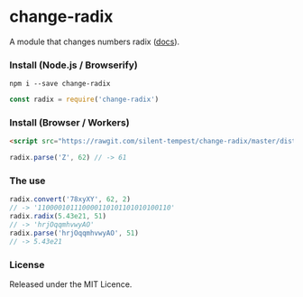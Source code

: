 # change-radix

A module that changes numbers radix ([docs](https://silent-tempest.github.io/change-radix/)).

### Install (Node.js / Browserify)

`npm i --save change-radix`

```javascript
const radix = require('change-radix')
```

### Install (Browser / Workers)

```html
<script src="https://rawgit.com/silent-tempest/change-radix/master/dist/index.min.js"></script>
```

```javascript
radix.parse('Z', 62) // -> 61
```

### The use

```javascript
radix.convert('78xyXY', 62, 2)
// -> '110000101110000110101101010100110'
radix.radix(5.43e21, 51)
// -> 'hrjOqqmhvwyAO'
radix.parse('hrjOqqmhvwyAO', 51)
// -> 5.43e21
```

### License

Released under the MIT Licence.
